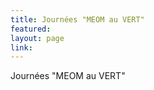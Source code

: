 ```yaml
---
title: Journées "MEOM au VERT"
featured: 
layout: page
link: 
---
```


<p> Journées "MEOM au VERT"</p>
